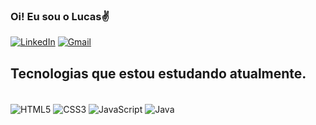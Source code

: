 ### Oi! Eu sou o Lucas✌️

[![LinkedIn](https://img.shields.io/badge/LinkedIn-0077B5?style=for-the-badge&logo=linkedin&logoColor=white)](https://www.linkedin.com/in/lucas-souza-ribeiro-da-silva-26161a270/)
[![Gmail](https://img.shields.io/badge/Gmail-D14836?style=for-the-badge&logo=gmail&logoColor=white)](mailto:lucasouzaribeiro12345@gmail.com)

<!--![Lucas GitHub stats](https://github-readme-stats.vercel.app/api?username=LucasSrSilva&show_icons=true&theme=radical)!-->

## Tecnologias que estou estudando atualmente.

<div style="display: inline_block"><br>
    <img align="center" alt="HTML5" src="https://img.shields.io/badge/HTML5-E34F26?style=for-the-badge&logo=html5&logoColor=white">
    <img align="center" alt="CSS3" src="https://img.shields.io/badge/CSS3-1572B6?style=for-the-badge&logo=css3&logoColor=white">
    <img align="center" alt="JavaScript" src="https://img.shields.io/badge/JavaScript-F7DF1E?style=for-the-badge&logo=javascript&logoColor=black"> 
    <img align="center" alt="Java" src="https://img.shields.io/badge/Java-ED8B00?style=for-the-badge&logo=openjdk&logoColor=white">
</div>

